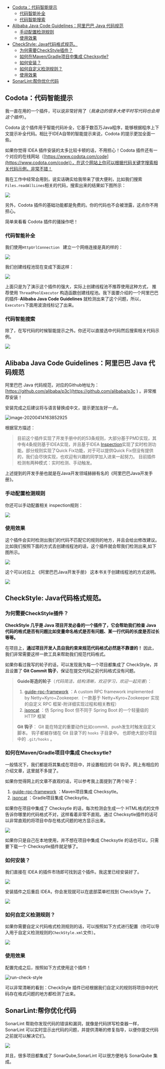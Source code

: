 
<!-- @import "[TOC]" {cmd="toc" depthFrom=1 depthTo=6 orderedList=false} -->

<!-- code_chunk_output -->

- [Codota：代码智能提示](#codota代码智能提示)
  - [代码智能补全](#代码智能补全)
  - [代码智能搜索](#代码智能搜索)
- [Alibaba Java Code Guidelines：阿里巴巴 Java 代码规范](#alibaba-java-code-guidelines阿里巴巴-java-代码规范)
  - [手动配置检测规则](#手动配置检测规则)
  - [使用效果](#使用效果)
- [CheckStyle: Java代码格式规范。](#checkstyle-java代码格式规范)
  - [为何需要CheckStyle插件？](#为何需要checkstyle插件)
  - [如何在Maven/Gradle项目中集成 Checksytle?](#如何在mavengradle项目中集成-checksytle)
  - [如何安装？](#如何安装)
  - [如何自定义检测规则？](#如何自定义检测规则)
  - [使用效果](#使用效果-1)
- [SonarLint:帮你优化代码](#sonarlint帮你优化代码)

<!-- /code_chunk_output -->




## Codota：代码智能提示

我一直在用的一个插件，可以说非常好用了（*我身边的很多大佬平时写代码也会用这个插件*）。

Codota 这个插件用于智能代码补全，它基于数百万Java程序，能够根据程序上下文提示补全代码。相比于IDEA自带的智能提示来说，Codota 的提示更加全面一些。

如果你觉得 IDEA 插件安装的太多比较卡顿的话，不用担心！Codota 插件还有一个对应的在线网站（[https://www.codota.com/code](https://www.codota.com/code)），在这个网站上你可以根据代码关键字搜索相关代码示例，非常不错！

我在工作中经常会用到，说实话确实给我带来了很大便利，比如我们搜索 `Files.readAllLines`相关的代码，搜索出来的结果如下图所示：

![](./pictures/Codota3.png)

另外，Codota 插件的基础功能都是免费的。你的代码也不会被泄露，这点你不用担心。

简单来看看 Codota 插件的骚操作吧！

### 代码智能补全

我们使用`HttpUrlConnection ` 建立一个网络连接是真的样的：

![](./pictures/Codota1.gif)

我们创建线程池现在变成下面这样：

![](./pictures/Codota4.gif)

上面只是为了演示这个插件的强大，实际上创建线程池不推荐使用这种方式， 推荐使用 `ThreadPoolExecutor` 构造函数创建线程池。我下面要介绍的一个阿里巴巴的插件-**Alibaba Java Code Guidelines** 就检测出来了这个问题，所以，`Executors`下面用波浪线标记了出来。

### 代码智能搜索

除了，在写代码的时候智能提示之外。你还可以直接选中代码然后搜索相关代码示例。

![](./pictures/Codota2.png)

## Alibaba Java Code Guidelines：阿里巴巴 Java 代码规范

阿里巴巴 Java 代码规范，对应的Github地址为：[https://github.com/alibaba/p3c](https://github.com/alibaba/p3c ) 。非常推荐安装！

安装完成之后建议将与语言替换成中文，提示更加友好一点。

![image-20200414163852925](./pictures/p3c/Alibaba-Java-Code-Guidelines2.png)

根据官方描述：

> 目前这个插件实现了开发手册中的的53条规则，大部分基于PMD实现，其中有4条规则基于IDEA实现，并且基于IDEA [Inspection](https://www.jetbrains.com/help/idea/code-inspection.html)实现了实时检测功能。部分规则实现了Quick Fix功能，对于可以提供Quick Fix但没有提供的，我们会尽快实现，也欢迎有兴趣的同学加入进来一起努力。 目前插件检测有两种模式：实时检测、手动触发。

上述提到的开发手册也就是在Java开发领域赫赫有名的《阿里巴巴Java开发手册》。

### 手动配置检测规则

你还可以手动配置相关 inspection规则：

![](./pictures/p3c/Alibaba-Java-Code-Guidelines3.png)

### 使用效果

这个插件会实时检测出我们的代码不匹配它的规则的地方，并且会给出修改建议。比如我们按照下面的方式去创建线程池的话，这个插件就会帮我们检测出来,如下图所示。

![](./pictures/p3c/Alibaba-Java-Code-Guidelines1.png)

这个可以对应上 《阿里巴巴Java开发手册》 这本书关于创建线程池的方式说明。

![](./pictures/p3c/阿里巴巴开发手册-线程池创建.png)

## CheckStyle: Java代码格式规范。

### 为何需要CheckStyle插件？

**CheckStyle 几乎是 Java 项目开发必备的一个插件了，它会帮助我们检查 Java 代码的格式是否有问题比如变量命名格式是否有问题、某一行代码的长度是否过长等等。**

在项目上，**通过项目开发人员自我约束来规范代码格式必然是不靠谱的！** 因此，我们非常需要这样一款工具来帮助我们规范代码格式。

如果你看过我写的轮子的话，可以发现我为每一个项目都集成了 CheckStyle，并且设置了 **Git Commit 钩子**，保证在提交代码之前代码格式没有问题。

> **Guide哥造的轮子**（*代码简洁，结构清晰，欢迎学习，欢迎一起完善*）：
>
> 1. [guide-rpc-framework](https://github.com/Snailclimb/guide-rpc-framework) ：A custom RPC framework implemented by Netty+Kyro+Zookeeper.（一款基于 Netty+Kyro+Zookeeper 实现的自定义 RPC 框架-附详细实现过程和相关教程）
> 2. [jsoncat](https://github.com/Snailclimb/jsoncat) ：仿 Spring Boot 但不同于 Spring Boot 的一个轻量级的 HTTP 框架
>
> **Git 钩子**： Git 能在特定的重要动作比如commit、push发生时触发自定义脚本。 钩子都被存储在 Git 目录下的 `hooks` 子目录中。 也即绝大部分项目中的 `.git/hooks` 。 

### 如何在Maven/Gradle项目中集成 Checksytle?

一般情况下，我们都是将其集成在项目中，并设置相应的 Git 钩子。网上有相应的介绍文章，这里就不多提了。

如果你觉得网上的文章不直观的话，可以参考我上面提到了两个轮子：

1. [guide-rpc-framework](https://github.com/Snailclimb/guide-rpc-framework) ：Maven项目集成 Checksytle。
2. [jsoncat](https://github.com/Snailclimb/jsoncat)  ：Gradle项目集成 Checksytle。

如果你在项目中集成了 Checksytle 的话，每次检测会生成一个 HTML格式的文件告诉你哪里的代码格式不对，这样看着非常不直观。通过  Checksytle插件的话可以非常直观的将项目中存在格式问题的地方显示出来。

![](https://cdn.jsdelivr.net/gh/javaguide-tech/blog-images/IDEA%E6%8F%92%E4%BB%B6/image-20201013135044410.png)

如果你只是自己在本地使用，并不想在项目中集成 Checksytle 的话也可以，只需要下载一个 Checksytle插件就足够了。

### 如何安装？

我们直接在 IDEA 的插件市场即可找到这个插件。我这里已经安装好了。

![](https://cdn.jsdelivr.net/gh/javaguide-tech/blog-images/IDEA%E6%8F%92%E4%BB%B6/image-20201013103610557.png)

安装插件之后重启 IDEA，你会发现就可以在底部菜单栏找到 CheckStyle 了。

![](https://cdn.jsdelivr.net/gh/javaguide-tech/blog-images/IDEA%E6%8F%92%E4%BB%B6/image-20201013134644991.png)

### 如何自定义检测规则？

如果你需要自定义代码格式检测规则的话，可以按照如下方式进行配置（你可以导入用于自定义检测规则的`CheckStyle.xml`文件）。

![](https://cdn.jsdelivr.net/gh/javaguide-tech/blog-images/IDEA%E6%8F%92%E4%BB%B6/setting-check-style.png)

### 使用效果

配置完成之后，按照如下方式使用这个插件！

![run-check-style](https://cdn.jsdelivr.net/gh/javaguide-tech/blog-images/IDEA%E6%8F%92%E4%BB%B6/run-check-style.png)

可以非常清晰的看到：CheckStyle 插件已经根据我们自定义的规则将项目中的代码存在格式问题的地方都检测了出来。

## SonarLint:帮你优化代码

SonarLint 帮助你发现代码的错误和漏洞，就像是代码拼写检查器一样，SonarLint 可以实时显示出代码的问题，并提供清晰的修复指导，以便你提交代码之前就可以解决它们。

![](https://cdn.jsdelivr.net/gh/javaguide-tech/blog-images-2@main/%E7%B3%BB%E7%BB%9F%E8%AE%BE%E8%AE%A1/image-20201019222817359.png)

并且，很多项目都集成了 SonarQube,SonarLint 可以很方便地与 SonarQube 集成。